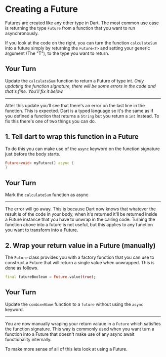 # Creating a Future

Futures are created like any other type in Dart. The most common use case is returning the type `Future` from a function that you want to run asynchronously.

If you look at the code on the right, you can turn the function `calculateSum` into a future simply by returning the `Future<T>` and setting your generic argument (The "T"), to the type you want to return. 

## Your Turn

Update the `calculateSum` function to return a Future of type int. _Only updating the function signature, there will be some errors in the code and that's fine. You'll fix it below._

---

After this update you'll see that there's an error on the last line in the function. This is expected. Dart is a typed language so it's the same as if you defined a function that returns a `String` but you return a `int` instead. To fix this there's one of two things you can do.

## 1. Tell dart to wrap this function in a Future

To do this you can make use of the `async` keyword on the function signature just before the body starts. 

```dart
Future<void> myFuture() async {
}
```

## Your Turn

Mark the `calculateSum` function as async

---

The error will go away. This is because Dart now knows that whatever the result is of the code in your body, when it's returned it'll be returned inside a Future instance that you have to unwrap in the calling code. Turning the function above into a future is not useful, but this applies to any function you want to transform into a Future.

## 2. Wrap your return value in a Future (manually)

The `Future` class provides you with a factory function that you can use to construct a Future that will return a single value when unwrapped. This is done as follows.

```dart
final futureBoolean = Future.value(true);
```

## Your Turn

Update the `combineName` function to a `future` without using the `async` keyword.

---

You are now manually wraping your return valuue in a `Future` which satisfies the function signature. This way is commonly used when you want turn a function into a Future that doesn't make use of any async await functionality internally. 

To make more sense of all of this lets look at using a Future.
